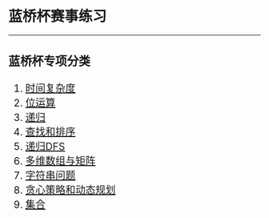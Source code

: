 # 蓝桥杯赛事练习
---
<div style="font-size:20px;">

<!-- ### 算法题目
1. [递归 - 爬楼梯 / 斐波那契](blue/suanfa-test/1递归.md)
2. [两数之和](blue/suanfa-test/2两数之和.md)
3. [合并两个有序数组](blue/suanfa-test/3合并两个有序数组.md)
4. [移动零](blue/suanfa-test/4移动零.md)
5. [找出数组中所有消失的数字](blue/suanfa-test/5找出数组中所有消失的数字.md)
6. [合并两个有序链表](blue/suanfa-test/6合并两个有序链表.md)
7. [删除排序链表中的重复数据](blue/suanfa-test/7删除排序链表中的重复数据.md)
8. [闭环链表](blue/suanfa-test/8闭环链表.md)
9. [闭环链表进阶](blue/suanfa-test/9闭环链表2.md)
10. [相交链表](blue/suanfa-test/10相交链表.md) -->

### 蓝桥杯专项分类
1. [时间复杂度](blue/blue-note/1.md)
2. [位运算](blue/blue-note/2.md)
3. [递归](blue/blue-note/3.md)
4. [查找和排序](blue/blue-note/4.md)
5. [递归DFS](blue/blue-note/5.md)
6. [多维数组与矩阵](blue/blue-note/6.md)
7. [字符串问题](blue/blue-note/7.md)
8. [贪心策略和动态规划](blue/blue-note/8.md)
3. [集合](blue/blue-note/集合.md)

</div>